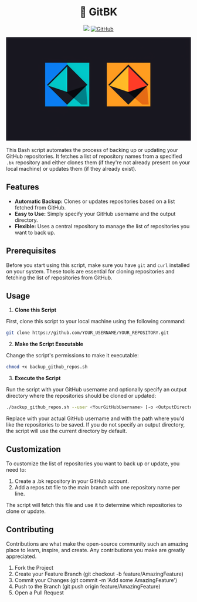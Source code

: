 <h1 align="center">💽 GitBK</h1>

<div align="center">

![](https://img.shields.io/badge/PRs-welcome-green.svg)
[![GitHub](https://img.shields.io/github/license/jparadadev/gitbk)](https://github.com/jparadadev/gitbk/blob/main/LICENSE)
  
</div>

![](https://raw.githubusercontent.com/jparadadev/gitbk/assets/assets/logo.png)

This Bash script automates the process of backing up or updating your GitHub repositories. It fetches a list of repository names from a specified `.bk` repository and either clones them (if they're not already present on your local machine) or updates them (if they already exist).

## Features

- **Automatic Backup:** Clones or updates repositories based on a list fetched from GitHub.
- **Easy to Use:** Simply specify your GitHub username and the output directory.
- **Flexible:** Uses a central repository to manage the list of repositories you want to back up.

## Prerequisites

Before you start using this script, make sure you have `git` and `curl` installed on your system. These tools are essential for cloning repositories and fetching the list of repositories from GitHub.

## Usage

1. **Clone this Script**

First, clone this script to your local machine using the following command:

   ```bash
   git clone https://github.com/YOUR_USERNAME/YOUR_REPOSITORY.git
   ```

2. **Make the Script Executable**

Change the script's permissions to make it executable:

   ```bash
   chmod +x backup_github_repos.sh
   ```

3. **Execute the Script**

Run the script with your GitHub username and optionally specify an output directory where the repositories should be cloned or updated:

   ```bash
   ./backup_github_repos.sh --user <YourGitHubUsername> [-o <OutputDirectory>]
   ```

Replace <YourGitHubUsername> with your actual GitHub username and <OutputDirectory> with the path where you'd like the repositories to be saved. If you do not specify an output directory, the script will use the current directory by default.

## Customization

To customize the list of repositories you want to back up or update, you need to:

1. Create a .bk repository in your GitHub account.
2. Add a repos.txt file to the main branch with one repository name per line.

The script will fetch this file and use it to determine which repositories to clone or update.

## Contributing

Contributions are what make the open-source community such an amazing place to learn, inspire, and create. Any contributions you make are greatly appreciated.

1. Fork the Project
2. Create your Feature Branch (git checkout -b feature/AmazingFeature)
3. Commit your Changes (git commit -m 'Add some AmazingFeature')
4. Push to the Branch (git push origin feature/AmazingFeature)
5. Open a Pull Request
